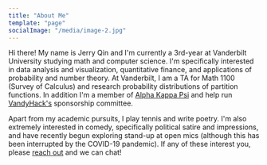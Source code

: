 ```yaml
---
title: "About Me"
template: "page"
socialImage: "/media/image-2.jpg"
---
```


Hi there! My name is Jerry Qin and I'm currently a 3rd-year at Vanderbilt University studying math and computer science. I'm specifically interested in data analysis and visualization, quantitative finance, and applications of probability and number theory. At Vanderbilt, I am a TA for Math 1100 (Survey of Calculus) and research probability distributions of partition functions. In addition I'm a member of [Alpha Kappa Psi](http://vuakpsi.org/) and help run [VandyHack's](https://vandyhacks.org/) sponsorship committee.

Apart from my academic pursuits, I play tennis and write poetry. I'm also extremely interested in comedy, specifically political satire and impressions, and have recently begun exploring stand-up at open mics (although this has been interrupted by the COVID-19 pandemic). If any of these interest you, please <a href="mailto: jerry.qin@vanderbilt.edu">reach out</a> and we can chat!
